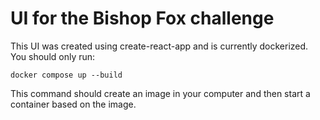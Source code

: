 # UI for the Bishop Fox challenge

This UI was created using create-react-app and is currently dockerized.
You should only run:

`docker compose up --build`

This command should create an image in your computer and then start a container based on the image.